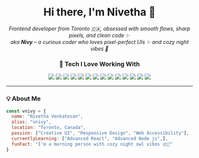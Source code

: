 <h1 align="center">Hi there, I'm Nivetha 👋</h1>

<p align="center">
  <em>Frontend developer from Toronto 🇨🇦, obsessed with smooth flows, sharp pixels, and clean code ✨</em><br/>
  <em>aka <strong>Nivy</strong> – a curious coder who loves pixel-perfect UIs ✨ and cozy night vibes 🌙</em>
</p>



<h3 align="center">🔧 Tech I Love Working With</h3>

<p align="center">
  <!-- Core Frontend -->
  <img src="https://img.shields.io/badge/HTML5-FEECE0?style=for-the-badge&logo=html5&logoColor=E34F26" />
  <img src="https://img.shields.io/badge/CSS3-E0F0FF?style=for-the-badge&logo=css3&logoColor=1572B6" />
  <img src="https://img.shields.io/badge/SASS-FCE4EC?style=for-the-badge&logo=sass&logoColor=CC6699" />
  <img src="https://img.shields.io/badge/Bootstrap-EDE4F5?style=for-the-badge&logo=bootstrap&logoColor=7952B3" />

  <!-- JavaScript Ecosystem -->
  <img src="https://img.shields.io/badge/JavaScript-FFF5CC?style=for-the-badge&logo=javascript&logoColor=F7DF1E" />
  <img src="https://img.shields.io/badge/TypeScript-CCE0FF?style=for-the-badge&logo=typescript&logoColor=3178C6" />
  <img src="https://img.shields.io/badge/jQuery-E0F0FA?style=for-the-badge&logo=jquery&logoColor=0769AD" />

  <!-- Frameworks & State -->
  <img src="https://img.shields.io/badge/React-DBF4FF?style=for-the-badge&logo=react&logoColor=61DAFB" />
  <img src="https://img.shields.io/badge/Redux-EDE7F6?style=for-the-badge&logo=redux&logoColor=764ABC" />

  <!-- Design & Prototyping -->
  <img src="https://img.shields.io/badge/Figma-FDE5E5?style=for-the-badge&logo=figma&logoColor=F24E1E" />

  <!-- Backend & Integration -->
  <img src="https://img.shields.io/badge/Node.js-D9F2E6?style=for-the-badge&logo=node.js&logoColor=339933" />
  <img src="https://img.shields.io/badge/Django-DDEBE3?style=for-the-badge&logo=django&logoColor=092E20" />
  <img src="https://img.shields.io/badge/REST_API-FFE5CC?style=for-the-badge&logo=swagger&logoColor=FF6F00" />
  <img src="https://img.shields.io/badge/MySQL-E0ECF8?style=for-the-badge&logo=mysql&logoColor=4479A1" />
</p>


---

### 💡 About Me

```js
const vnivy = {
  name: "Nivetha Venkatesan",
  alias: "vnivy",
  location: "Toronto, Canada",
  passion: ["Creative UI", "Responsive Design", "Web Accessibility"],
  currentlyLearning: ["Advanced React", "Advanced Node js",],
  funFact: "I'm a morning person with cozy night owl vibes 🌞🌙"
}
